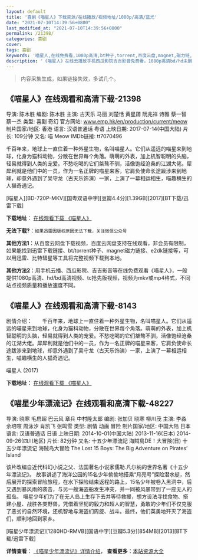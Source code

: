 ```yaml
---
layout: default
title: '喜剧《喵星人》下载资源/在线播放/视频地址/1080p/高清/蓝光'
date: "2021-07-10T14:39:56+0800"
last_modified_at: "2021-07-10T14:39:56+0800"
permalink: /21398/
categories: 喜剧
cover:
tags: 喜剧
keywords: '喵星人,在线免费看,1080p高清,bt种子,torrent,百度云盘,magnet,磁力链,迅雷下载资源'
description: '《喵星人》在线云播放手机西瓜影院吉吉影音免费看，1080p高清bd/hd未删减完整版和tc抢先枪版，mkv/mp4格式，附带bt/torrent种子、magnet/磁力链、百度云盘、网盘资源迅雷下载链接'
---
```


>内容采集生成，如果链接失效，多试几个。


## 《喵星人》在线观看和高清下载-21398

导演: 陈木胜 编剧: 陈木胜 主演: 古天乐 马丽 刘楚恬 黄星羱 阮兆祥 诗雅 蔡一智 蔡一杰 类型: 喜剧 奇幻 官方网站: www.emp.hk/en/production/current/meow 制片国家/地区: 香港 语言: 汉语普通话 粤语 上映日期: 2017-07-14(中国大陆) 片长: 109分钟 又名: 喵 Meow IMDb链接: tt7070496

千百年来，地球上一直住着一种外星生物，名叫喵星人。它们从遥远的喵星来到地球，化身为猫科动物，分散在世界每个角落。萌萌的外表，加上机智聪明的头脑，轻易就得到人类的宠爱。不愁吃喝的它们桀骜不驯，活像饱经沧桑的江湖大佬。犀犀利就是他们中的一员，作为一名正牌的喵星来客，它肩负使命长途跋涉来到地球，却意外遇到了吴守龙（古天乐饰演）一家，上演了一幕相运相生，喵趣横生的人猫奇遇记。


[喵星人][BD-720P-MKV][国粤双语中字][豆瓣4.4分][1.39GB][2017][BT下载/迅雷下载]

**下载地址**： [在线观看下载 《喵星人》](https://www.btdx8.com/torrent/mxr_2017.html) 


**无法下载?**：`如果迅雷因版权原因无法下载，关注微信公众号 `

**其他方法1**：从百度云网盘下载视频，百度云网盘支持在线观看，非会员有限制，如果能找到迅雷下载链接、bt/torrent种子、magnet磁力链接、e2dk链接等，可以用迅雷、比特彗星等工具将完整视频下载到本地。

**其他方法2**：用手机云播、西瓜影院、吉吉影音等在线免费观看《喵星人》，一般提供1080p高清、hd/bd高清视频、tc抢先版视频，视频为mkv或mp4格式，不同站点视频质量和播放速度不同。


## 《喵星人》在线观看和高清下载-8143

剧情介绍：　　千百年来，地球上一直住着一种外星生物，名叫喵星人。它们从遥远的喵星来到地球，化身为猫科动物，分散在世界每个角落。萌萌的外表，加上机智聪明的头脑，轻易就得到人类的宠爱。不愁吃喝的它们桀骜不驯，活像饱经沧桑的江湖大佬。犀犀利就是他们中的一员，作为一名正牌的喵星来客，它肩负使命长途跋涉来到地球，却意外遇到了吴守龙（古天乐饰演）一家，上演了一幕相运相生，喵趣横生的人猫奇遇记。


喵星人 (2017)

**下载地址**： [在线观看下载 《喵星人》](https://www.btbtdy.me/btdy/dy11504.html) 


## 《喵星少年漂流记》在线观看和高清下载-48227

导演: 晓寒 毛启超 巴云风 章兵 中村隆太郎 编剧: 张加贝 晓寒 柳川茂 主演: 李淼 余培喧 周泳汐 肖凯飞 张鸣雪 类型: 剧情 动画 冒险 制片国家/地区: 中国大陆 日本 语言: 汉语普通话 日语 上映日期: 2014-10-01(中国大陆) 2013-11-16(日本) 2014-09-26(四川地区) 片长: 82分钟 又名: 十五少年漂流記 海賊島DE！大冒険(日) 十五少年漂流记 海贼岛大冒险 The Lost 15 Boys: The Big Adventure on Pirates’ Island

该片改编自近代科幻小说之父、法国著名小说家儒勒.凡尔纳的世界名著《十五少年漂流记》。 故事讲述了海洋公园的15名少年偷偷地搭乘“月亮号”探险潜水艇，然后展开的探索冒险旅程，在水下探险结束返程的路上，15名少年被卷入黑洞中，后又遇到暴风雨的袭击，与另一艘海盗船发生冲突，并一同被风暴带到了一座无人的孤岛。 喵星少年们为了在无人岛上生存下去并等待救援，想方设法寻找食物、搭建小屋、战胜各类野兽，凭借着坚韧的毅力和超人的智慧，勇敢的少年们不仅克服了恶劣的自然环境，还机智地与海盗们周旋、战斗。最终，他们英勇地歼灭了海盗们，顺利地回到家乡。


[喵星少年漂流记][1280HD-RMVB][国语中字][豆瓣5.3分][854MB][2013][BT下载/迅雷下载]

**详情查看**： [《喵星少年漂流记》详情介绍](/movie/48227/)， **查看更多**：[本站资源大全](/movie/t/all/)

